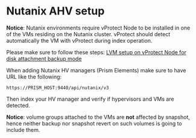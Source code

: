 # Nutanix AHV setup

**Notice**: Nutanix environments require vProtect Node to be installed in one of the VMs residing on the Nutanix cluster. vProtect should detect automatically the VM with vProtect during index operation.

Please make sure to follow these steps: [LVM setup on vProtect Node for disk attachment backup mode](../setup_lvm.md)

When adding Nutanix HV managers \(Prism Elements\) make sure to have URL like the following:

```text
https://PRISM_HOST:9440/api/nutanix/v3
```

Then index your HV manager and verify if hypervisors and VMs are detected.

**Notice**: volume groups attached to the VMs are **not** affected by snapshot, hence neither backup nor snapshot revert on such volumes is going to include them.

